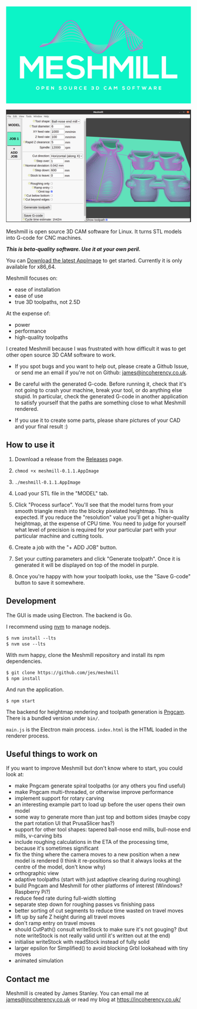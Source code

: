 ![Meshmill](img/logo.png)

![Screenshot](img/screenshot.png)

Meshmill is open source 3D CAM software for Linux. It turns STL models into G-code for CNC machines.

***This is beta-quality software. Use it at your own peril.***

You can [Download the latest AppImage](https://github.com/jes/meshmill/releases) to get started.
Currently it is only available for x86_64.

Meshmill focuses on:

 * ease of installation
 * ease of use
 * true 3D toolpaths, not 2.5D

At the expense of:

 * power
 * performance
 * high-quality toolpaths

I created Meshmill because I was frustrated with how difficult it was to get other open source
3D CAM software to work.

* If you spot bugs and you want to help out, please
create a Github Issue, or send me an email if you're not on Github: james@incoherency.co.uk.

* Be careful with the generated G-code. Before running it, check that it's not going to crash your machine, break your tool, or
do anything else stupid. In particular, check the generated G-code in another application to satisfy yourself that the
paths are something close to what Meshmill rendered.

* If you use it to create some parts, please share pictures of your CAD and your final result :)

## How to use it

1. Download a release from the [Releases](https://github.com/jes/meshmill/releases) page.

2. `chmod +x meshmill-0.1.1.AppImage`

3. `./meshmill-0.1.1.AppImage`

4. Load your STL file in the "MODEL" tab.

5. Click "Process surface". You'll see that the model turns from your smooth triangle mesh into the blocky pixelated heightmap.
This is expected. If you reduce the "resolution" value you'll get a higher-quality heightmap, at the expense of CPU time.
You need to judge for yourself what level of precision is required for your particular part with your particular machine
and cutting tools.

6. Create a job with the "+ ADD JOB" button.

7. Set your cutting parameters and click "Generate toolpath". Once it is generated it will be displayed on
top of the model in purple.

8. Once you're happy with how your toolpath looks, use the "Save G-code" button to save it somewhere.

## Development

The GUI is made using Electron. The backend is Go.

I recommend using [nvm](https://github.com/nvm-sh/nvm) to manage nodejs.

    $ nvm install --lts
    $ nvm use --lts

With nvm happy, clone the Meshmill repository and install its npm dependencies.

    $ git clone https://github.com/jes/meshmill
    $ npm install

And run the application.

    $ npm start

The backend for heightmap rendering and toolpath generation is [Pngcam](https://github.com/jes/pngcam).
There is a bundled version under `bin/`.

`main.js` is the Electron main process. `index.html` is the HTML loaded in the renderer process.

## Useful things to work on

If you want to improve Meshmill but don't know where to start, you could look at:

 * make Pngcam generate spiral toolpaths (or any others you find useful)
 * make Pngcam multi-threaded, or otherwise improve performance
 * implement support for rotary carving
 * an interesting example part to load up before the user opens their own model
 * some way to generate more than just top and bottom sides (maybe copy the part rotation UI that PrusaSlicer has?)
 * support for other tool shapes: tapered ball-nose end mills, bull-nose end mills, v-carving bits
 * include roughing calculations in the ETA of the processing time, because it's sometimes significant
 * fix the thing where the camera moves to a new position when a new model is rendered (I think it re-positions so
   that it always looks at the centre of the model, don't know why)
 * orthographic view
 * adaptive toolpaths (start with just adaptive clearing during roughing)
 * build Pngcam and Meshmill for other platforms of interest (Windows? Raspberry Pi?)
 * reduce feed rate during full-width slotting
 * separate step down for roughing passes vs finishing pass
 * better sorting of cut segments to reduce time wasted on travel moves
 * lift up by safe Z height during all travel moves
 * don't ramp entry on travel moves
 * should CutPath() consult writeStock to make sure it's not gouging? (but note writeStock is not really valid until
   it's written out at the end)
 * initialise writeStock with readStock instead of fully solid
 * larger epsilon for Simplified() to avoid blocking Grbl lookahead with tiny moves
 * animated simulation

## Contact me

Meshmill is created by James Stanley. You can email me at james@incoherency.co.uk or read my blog at
https://incoherency.co.uk/
